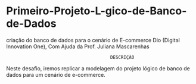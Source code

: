 # Primeiro-Projeto-L-gico-de-Banco-de-Dados
criação do banco de dados para o cenário de E-commerce 
Dio (Digital Innovation One), Com Ajuda da Prof. Juliana Mascarenhas

                                           
                                           DESCRIÇÃO
Neste desafio, iremos replicar a modelagem do projeto lógico de banco de dados para um cenário de e-commerce.
